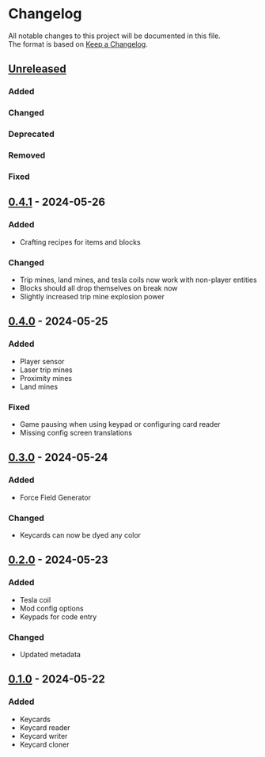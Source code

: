 # Changelog

All notable changes to this project will be documented in this file.  
The format is based on [Keep a Changelog](https://keepachangelog.com/en/1.1.0/).

## [Unreleased]

### Added

### Changed

### Deprecated

### Removed

### Fixed

## [0.4.1] - 2024-05-26

### Added

- Crafting recipes for items and blocks

### Changed

- Trip mines, land mines, and tesla coils now work with non-player entities
- Blocks should all drop themselves on break now
- Slightly increased trip mine explosion power

## [0.4.0] - 2024-05-25

### Added

- Player sensor
- Laser trip mines
- Proximity mines
- Land mines

### Fixed

- Game pausing when using keypad or configuring card reader
- Missing config screen translations

## [0.3.0] - 2024-05-24

### Added

- Force Field Generator

### Changed

- Keycards can now be dyed any color

## [0.2.0] - 2024-05-23

### Added

- Tesla coil
- Mod config options
- Keypads for code entry

### Changed

- Updated metadata

## [0.1.0] - 2024-05-22

### Added

- Keycards
- Keycard reader
- Keycard writer
- Keycard cloner

[Unreleased]: https://github.com/andersmmg/LockAndBlock/compare/v0.4.1...HEAD

[0.4.1]: https://github.com/andersmmg/LockAndBlock/compare/v0.4.0...v0.4.1
[0.4.0]: https://github.com/andersmmg/LockAndBlock/compare/v0.3.0...v0.4.0
[0.3.0]: https://github.com/andersmmg/LockAndBlock/compare/v0.2.0...v0.3.0
[0.2.0]: https://github.com/andersmmg/LockAndBlock/compare/v0.1.0...v0.2.0
[0.1.0]: https://github.com/andersmmg/LockAndBlock/compare/v0.0.0...v0.1.0
